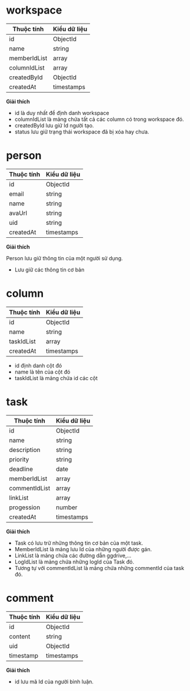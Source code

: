 # workspace

| Thuộc tính   | Kiểu dữ liệu |
| ------------ | ------------ |
| id           | ObjectId     |
| name         | string       |
| memberIdList | array        |
| columnIdList | array        |
| createdById  | ObjectId     |
| createdAt    | timestamps   |

**Giải thích**

* id là duy nhất để định danh workspace
* columnIdList là mảng chứa tất cả các column có trong workspace đó.
* createdById lưu giữ Id người tạo. 
* status lưu giữ trạng thái workspace đã bị xóa hay chưa.

# person
| Thuộc tính | Kiểu dữ liệu |
| ---------- | ------------ |
| id         | ObjectId     |
| email      | string       |
| name       | string       |
| avaUrl     | string       |
| uid        | string       |
| createdAt  | timestamps   |

**Giải thích**

Person lưu giữ thông tin của một người sử dụng.
* Lưu giữ các thông tin cơ bản

# column

| Thuộc tính | Kiểu dữ liệu |
| ---------- | ------------ |
| id         | ObjectId     |
| name       | string       |
| taskIdList | array        |
| createdAt  | timestamps   |

* id định danh cột đó
* name là tên của cột đó
* taskIdList là mảng chứa id các cột

# task


| Thuộc tính    | Kiểu dữ liệu |
| ------------- | ------------ |
| id            | ObjectId     |
| name          | string       |
| description   | string       |
| priority      | string       |
| deadline      | date         |
| memberIdList  | array        |
| commentIdList | array        |
| linkList      | array        |
| progession    | number       |
| createdAt     | timestamps   |

**Giải thích** 
* Task có lưu trữ những thông tin cơ bản của một task. 
* MemberIdList là mảng lưu Id của những người được gán. 
* LinkList là mảng chứa các đường dẫn ggdrive,... 
* LogIdList là mảng chứa những logId của Task đó. 
* Tương tự với commentIdList là mảng chứa những commentId của task đó.

# comment

| Thuộc tính | Kiểu dữ liệu |
| ---------- | ------------ |
| id         | ObjectId     |
| content    | string       |
| uid        | ObjectId     |
| timestamp  | timestamps   |


**Giải thích** 
* id lưu mã Id của người bình luận.
